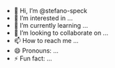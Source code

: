 - 👋 Hi, I’m @stefano-speck
- 👀 I’m interested in ...
- 🌱 I’m currently learning ...
- 💞️ I’m looking to collaborate on ...
- 📫 How to reach me ...
- 😄 Pronouns: ...
- ⚡ Fun fact: ...

<!---
stefano-speck/stefano-speck is a ✨ special ✨ repository because its `README.md` (this file) appears on your GitHub profile.
You can click the Preview link to take a look at your changes.
--->
